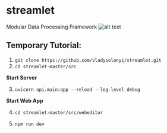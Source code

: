 # streamlet
Modular Data Processing Framework
![alt text](https://i.imgur.com/T0CXU4P.png)

## Temporary Tutorial:

1. ```git clone https://github.com/vladysolonyi/streamlet.git```
2. ```cd streamlet-master/src```

**Start Server**

3. ```uvicorn api.main:app --reload --log-level debug```

**Start Web App**

4. ```cd streamlet-master/src/webeditor```

5. ```npm run dev```
